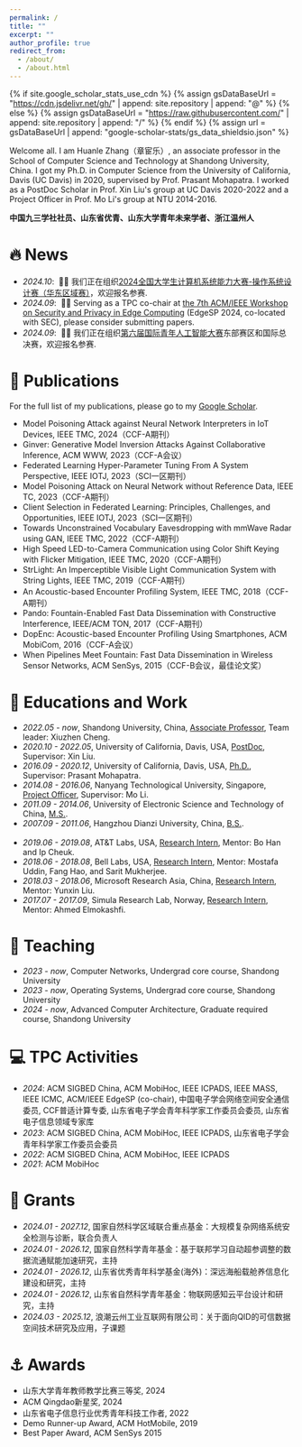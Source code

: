 ```yaml
---
permalink: /
title: ""
excerpt: ""
author_profile: true
redirect_from: 
  - /about/
  - /about.html
---
```


{% if site.google_scholar_stats_use_cdn %}
{% assign gsDataBaseUrl = "https://cdn.jsdelivr.net/gh/" | append: site.repository | append: "@" %}
{% else %}
{% assign gsDataBaseUrl = "https://raw.githubusercontent.com/" | append: site.repository | append: "/" %}
{% endif %}
{% assign url = gsDataBaseUrl | append: "google-scholar-stats/gs_data_shieldsio.json" %}

<span class='anchor' id='about-me'></span>

Welcome all. I am Huanle Zhang（章宦乐）, an associate professor in the School of Computer Science and Technology at Shandong University, China.
I got my Ph.D. in Computer Science from the University of California, Davis (UC Davis) in 2020, supervised by Prof. Prasant Mohapatra.
I worked as a PostDoc Scholar in Prof. Xin Liu's group at UC Davis 2020-2022 and a Project Officer in Prof. Mo Li's group at NTU 2014-2016.

**中国九三学社社员、山东省优青、山东大学青年未来学者、浙江温州人**


# 🔥 News
- *2024.10*: &nbsp;🎉🎉 我们正在组织[2024全国大学生计算机系统能力大赛-操作系统设计赛（华东区域赛）](https://os.educg.net/)，欢迎报名参赛.
- *2024.09*: &nbsp;🎉🎉 Serving as a TPC co-chair at [the 7th ACM/IEEE Workshop on Security and Privacy in Edge Computing](https://acm-ieee-sec.org/2024/interact_security.php) (EdgeSP 2024, co-located with SEC), please consider submitting papers. 
- *2024.09*: &nbsp;🎉🎉 我们正在组织[第六届国际青年人工智能大赛](http://iyaic.com/)东部赛区和国际总决赛，欢迎报名参赛.

# 📝 Publications 

For the full list of my publications, please go to my [Google Scholar](https://scholar.google.com/citations?user=Xm4NYnsAAAAJ).

- Model Poisoning Attack against Neural Network Interpreters in IoT Devices, IEEE TMC, 2024（CCF-A期刊）
- Ginver: Generative Model Inversion Attacks Against Collaborative Inference, ACM WWW, 2023（CCF-A会议）
- Federated Learning Hyper-Parameter Tuning From A System Perspective, IEEE IOTJ, 2023（SCI一区期刊）
- Model Poisoning Attack on Neural Network without Reference Data, IEEE TC, 2023（CCF-A期刊）
- Client Selection in Federated Learning: Principles, Challenges, and Opportunities, IEEE IOTJ, 2023（SCI一区期刊）
- Towards Unconstrained Vocabulary Eavesdropping with mmWave Radar using GAN, IEEE TMC, 2022（CCF-A期刊）
- High Speed LED-to-Camera Communication using Color Shift Keying with Flicker Mitigation, IEEE TMC, 2020（CCF-A期刊）
- StrLight: An Imperceptible Visible Light Communication System with String Lights, IEEE TMC, 2019（CCF-A期刊）
- An Acoustic-based Encounter Profiling System, IEEE TMC, 2018（CCF-A期刊）
- Pando: Fountain-Enabled Fast Data Dissemination with Constructive Interference, IEEE/ACM TON, 2017（CCF-A期刊）
- DopEnc: Acoustic-based Encounter Profiling Using Smartphones, ACM MobiCom, 2016（CCF-A会议）
- When Pipelines Meet Fountain: Fast Data Dissemination in Wireless Sensor Networks, ACM SenSys, 2015（CCF-B会议，最佳论文奖）


# 📖 Educations and Work
- *2022.05 -  now*, Shandong University, China, <u>Associate Professor</u>, Team leader: Xiuzhen Cheng.
- *2020.10 - 2022.05*, University of California, Davis, USA, <u>PostDoc</u>, Supervisor: Xin Liu. 
- *2016.09 - 2020.12*, University of California, Davis, USA, <u>Ph.D.</u>, Supervisor: Prasant Mohapatra. 
- *2014.08 - 2016.06*, Nanyang Technological University, Singapore, <u>Project Officer</u>, Supervisor: Mo Li.
- *2011.09 - 2014.06*, University of Electronic Science and Technology of China, <u>M.S.</u>.
- *2007.09 - 2011.06*, Hangzhou Dianzi University, China, <u>B.S.</u>.
<br/><br/>
- *2019.06 - 2019.08*, AT&T Labs, USA, <u>Research Intern</u>, Mentor: Bo Han and Ip Cheuk.
- *2018.06 - 2018.08*, Bell Labs, USA, <u>Research Intern</u>, Mentor: Mostafa Uddin, Fang Hao, and Sarit Mukherjee.
- *2018.03 - 2018.06*, Microsoft Research Asia, China, <u>Research Intern</u>, Mentor: Yunxin Liu.
- *2017.07 - 2017.09*, Simula Research Lab, Norway,  <u>Research Intern</u>, Mentor: Ahmed Elmokashfi.


# 🔭 Teaching
- *2023 - now*, Computer Networks, Undergrad core course, Shandong University
- *2023 - now*, Operating Systems, Undergrad core course, Shandong University
- *2024 - now*, Advanced Computer Architecture, Graduate required course, Shandong University


# 💻 TPC Activities

- *2024*: ACM SIGBED China, ACM MobiHoc, IEEE ICPADS, IEEE MASS, IEEE ICMC, ACM/IEEE EdgeSP (co-chair), 中国电子学会网络空间安全通信委员, CCF普适计算专委, 山东省电子学会青年科学家工作委员会委员, 山东省电子信息领域专家库
- *2023*: ACM SIGBED China, ACM MobiHoc, IEEE ICPADS, 山东省电子学会青年科学家工作委员会委员
- *2022*: ACM SIGBED China, ACM MobiHoc, IEEE ICPADS
- *2021*: ACM MobiHoc

# 🐎 Grants

- *2024.01 - 2027.12*, 国家自然科学区域联合重点基金：大规模复杂网络系统安全检测与诊断，联合负责人
- *2024.01 - 2026.12*, 国家自然科学青年基金：基于联邦学习自动超参调整的数据流通赋能加速研究，主持
- *2024.01 - 2026.12*, 山东省优秀青年科学基金(海外)：深远海船载舱养信息化建设和研究，主持
- *2024.01 - 2026.12*, 山东省自然科学青年基金：物联网感知云平台设计和研究，主持
- *2024.03 - 2025.12*, 浪潮云州工业互联网有限公司：关于面向QID的可信数据空间技术研究及应用，子课题

# ⚓ Awards
- 山东大学青年教师教学比赛三等奖, 2024
- ACM Qingdao新星奖, 2024
- 山东省电子信息行业优秀青年科技工作者, 2022
- Demo Runner-up Award, ACM HotMobile, 2019
- Best Paper Award, ACM SenSys 2015